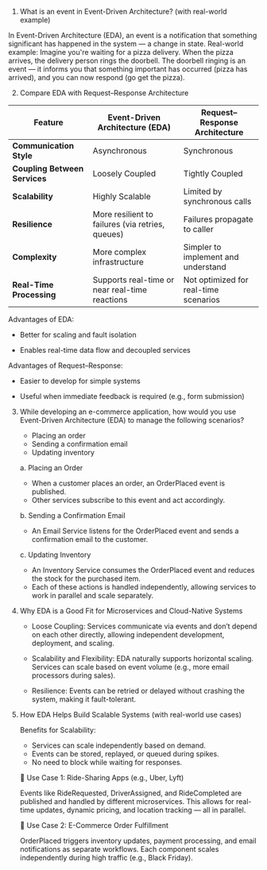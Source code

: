 1. What is an event in Event-Driven Architecture? (with real-world example)

In Event-Driven Architecture (EDA), an event is a notification that something significant has happened in the system — a change in state.
Real-world example: Imagine you're waiting for a pizza delivery. When the pizza arrives, the delivery person rings the doorbell. The doorbell ringing is an event — it informs you that something important has occurred (pizza has arrived), and you can now respond (go get the pizza).

2. Compare EDA with Request–Response Architecture

| **Feature**                 | **Event-Driven Architecture (EDA)**                    | **Request–Response Architecture**             |
|----------------------------|--------------------------------------------------------|-----------------------------------------------|
| **Communication Style**     | Asynchronous                                           | Synchronous                                   |
| **Coupling Between Services** | Loosely Coupled                                        | Tightly Coupled                               |
| **Scalability**              | Highly Scalable                                        | Limited by synchronous calls                  |
| **Resilience**               | More resilient to failures (via retries, queues)       | Failures propagate to caller                  |
| **Complexity**               | More complex infrastructure                            | Simpler to implement and understand           |
| **Real-Time Processing**     | Supports real-time or near real-time reactions         | Not optimized for real-time scenarios         |

Advantages of EDA:

   - Better for scaling and fault isolation

   - Enables real-time data flow and decoupled services

Advantages of Request–Response:

   - Easier to develop for simple systems

   - Useful when immediate feedback is required (e.g., form submission)

3. While developing an e-commerce application, how would you use Event-Driven Architecture (EDA) to manage the following scenarios?
    - Placing an order
    - Sending a confirmation email
    - Updating inventory

    a. Placing an Order

    -  When a customer places an order, an OrderPlaced event is published.
    - Other services subscribe to this event and act accordingly.

    b. Sending a Confirmation Email

    - An Email Service listens for the OrderPlaced event and sends a confirmation email to the customer.

    c. Updating Inventory

    - An Inventory Service consumes the OrderPlaced event and reduces the stock for the purchased item.
    - Each of these actions is handled independently, allowing services to work in parallel and scale separately.

4. Why EDA is a Good Fit for Microservices and Cloud-Native Systems

    - Loose Coupling: Services communicate via events and don’t depend on each other directly, allowing independent development, deployment, and scaling.

    - Scalability and Flexibility: EDA naturally supports horizontal scaling. Services can scale based on event volume (e.g., more email processors during sales).

    - Resilience: Events can be retried or delayed without crashing the system, making it fault-tolerant.

5. How EDA Helps Build Scalable Systems (with real-world use cases)

    Benefits for Scalability:

    - Services can scale independently based on demand.
    - Events can be stored, replayed, or queued during spikes.
    - No need to block while waiting for responses.

    🔄 Use Case 1: Ride-Sharing Apps (e.g., Uber, Lyft)

    Events like RideRequested, DriverAssigned, and RideCompleted are published and handled by different microservices.
    This allows for real-time updates, dynamic pricing, and location tracking — all in parallel.

    🛒 Use Case 2: E-Commerce Order Fulfillment

    OrderPlaced triggers inventory updates, payment processing, and email notifications as separate workflows.
    Each component scales independently during high traffic (e.g., Black Friday).